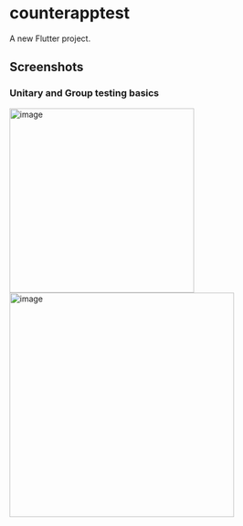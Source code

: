 # counterapptest

A new Flutter project.

## Screenshots
### Unitary and Group testing basics
<img width="323" alt="image" src="https://github.com/user-attachments/assets/166cb5e0-7c3b-49f7-8ab8-4fd41a28d569" />
<img width="393" alt="image" src="https://github.com/user-attachments/assets/d7f0320b-466d-4b25-8c76-a94bb38052c0" />

